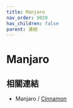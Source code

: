 ```yaml
---
title: Manjaro
nav_order: 9020
has_children: false
parent: 連結
---
```



# Manjaro

## 相關連結

* Manjaro / [Cinnamon](https://manjaro.org/downloads/community/cinnamon/)
